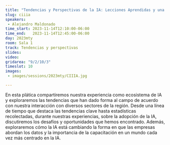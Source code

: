 ```yaml
---
title: "Tendencias y Perspectivas de la IA: Lecciones Aprendidas y una Mirada al Futuro por CII.IA"
slug: ciiia
speakers:
 - Alejandro Maldonado
time_start: 2023-11-14T12:10:00-06:00
time_end:   2023-11-14T12:45:00-06:00
day: 2023mty
room: Sala 1 
track: Tendencias y perspectivas
slides: 
video: 
gridarea: "9/2/10/3"
timeslot: 10
images:
 - images/sessions/2023mty/CIIIA.jpg

---
```


En esta plática compartiremos nuestra experiencia como ecosistema de IA y exploraremos las tendencias que han dado forma al campo de acuerdo con nuestra interacción con diversos sectores de la región. Desde una línea de tiempo que destaca las tendencias clave hasta estadísticas recolectadas, durante nuestras experiencias, sobre la adopción de la IA, discutiremos los desafíos y oportunidades que hemos encontrado. Además, exploraremos cómo la IA está cambiando la forma en que las empresas abordan los datos y la importancia de la capacitación en un mundo cada vez más centrado en la IA.